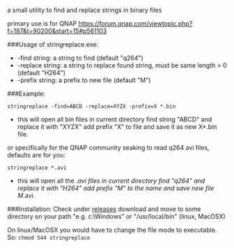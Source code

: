 a small utility to find and replace strings in binary files

primary use is for QNAP https://forum.qnap.com/viewtopic.php?f=187&t=90200&start=15#p561103

###Usage of stringreplace.exe:
* -find string: a string to find (default "q264")
* -replace string: a string to replace found string, must be same length > 0 (default "H264")
* -prefix string: a prefix to new file (default "M")


###Example:

`stringreplace -find=ABCD -replace=XYZX -prefix=X *.bin`

* this will open all bin files in current directory find string "ABCD" and replace it with "XYZX" add prefix "X" to file and save it as new X*.bin file.

or specifically for the QNAP community seaking to read q264 avi files, defaults are for you:

`stringreplace *.avi`

* this will open all the *.avi files in current directory find "q264" and replace it with "H264" add prefix "M" to the name and save new file M*.avi.


###Installation:
Check under [releases](https://github.com/biosckon/stringreplace/releases)
download and move to some directory on your path "e.g. c:\Windows\" or "/usr/local/bin" (linux, MacOSX)

On linux/MacOSX you would have to change the file mode to executable.
So:
`chmod 544 stringreplace`
